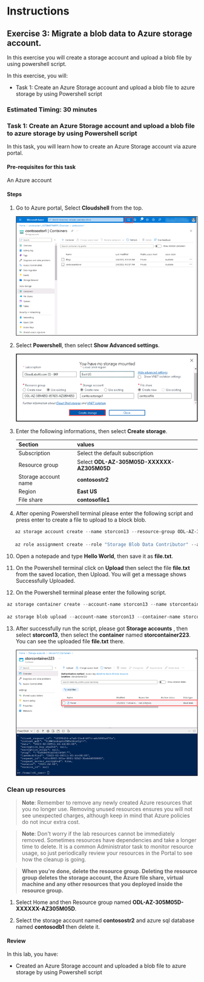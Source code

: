 # Instructions

## Exercise 3: Migrate a blob data to Azure storage account.

In this exercise you will create a storage account and upload a blob file by using powershell script.

In this exercise, you will:

+ Task 1: Create an Azure Storage account and upload a blob file to azure storage by using Powershell script


### Estimated Timing: 30 minutes

### Task 1: Create an Azure Storage account and upload a blob file to azure storage by using Powershell script

In this task, you will learn how to create an Azure Storage account via azure portal.

#### Pre-requisites for this task

An Azure account

#### Steps

1. Go to Azure portal, Select **Cloudshell** from the top.

   ![img](../media/strg4.png)

2. Select **Powershell**, then select **Show Advanced settings**.

   ![img](../media/strg2a.png)

3. Enter the following informations, then select **Create storage**.

   | Section | values |
   | ------- | ------ |
   | Subscription | Select the default subscription |
   | Resource group | Select **ODL-AZ-305M05D-XXXXXX-AZ305M05D** |
   | Storage account name | **contosostr2** |
   | Region | **East US** |
   | File share | **contosofile1** |

9. After opening Powershell terminal please enter the following script and press enter to create a file to upload to a block blob.

  ```Powershell
     az storage account create --name storcon13 --resource-group ODL-AZ-305M05D-XXXXX-AZ305M05D --location EastUS --sku Standard_LRS --encryption-services blob
     
     az role assignment create --role "Storage Blob Data Contributor" --assignee odl_user_XXXXXX@cloudlabsai.com --scope "/subscriptions/<subscription-ID>/providers/Microsoft.Storage/storageAccounts/storcon13"
   ```
10. Open a notepade and type **Hello World**, then save it as **file.txt**.

11. On the Powershell terminal click on **Upload** then select the file **file.txt** from the saved location, then Upload. You will get a message shows Successfully Uploaded.

12. On the Powershell terminal please enter the following script.

  ```Powershell
  az storage container create --account-name storcon13 --name storcontainer123 --auth-mode login
  
  az storage blob upload --account-name storcon13 --container-name storcontainer223 --name file.txt --file file.txt --auth-mode login
  ```
  
13. After successfully run the script, please got **Storage accounts** , then select **storcon13**, then select the **container** named **storcontainer223**. You can see the uploaded file **file.txt** there.
  
    ![img](../media/strg6.png)
  
### Clean up resources

   >**Note**: Remember to remove any newly created Azure resources that you no longer use. Removing unused resources ensures you will not see unexpected charges, although keep in mind that Azure policies do not incur extra cost.
   
   >**Note**:  Don't worry if the lab resources cannot be immediately removed. Sometimes resources have dependencies and take a longer time to delete. It is a common Administrator task to monitor resource usage, so just periodically review your resources in the Portal to see how the cleanup is going.

   >**When you're done, delete the resource group. Deleting the resource group deletes the storage account, the Azure file share, virtual machine and any other resources that you deployed inside the resource group.**

1. Select Home and then Resource group named **ODL-AZ-305M05D-XXXXXX-AZ305M05D**.

2. Select the storage account named **contosostr2** and azure sql database named **contosodb1** then delete it.
   
#### Review

In this lab, you have:

- Created an Azure Storage account and uploaded a blob file to azure storage by using Powershell script
